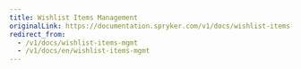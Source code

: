 ```yaml
---
title: Wishlist Items Management
originalLink: https://documentation.spryker.com/v1/docs/wishlist-items-mgmt
redirect_from:
  - /v1/docs/wishlist-items-mgmt
  - /v1/docs/en/wishlist-items-mgmt
---
```



